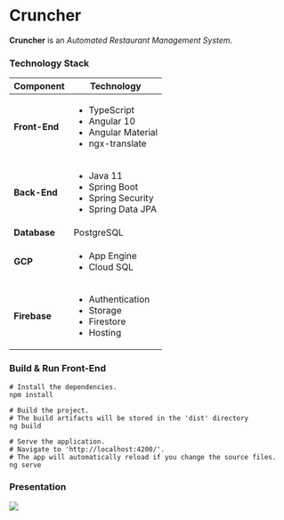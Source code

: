 # Cruncher

**Cruncher** is an *Automated Restaurant Management System*.

### Technology Stack

| Component     | Technology |
| ------------- | ---------- |
| **Front-End** | <ul><li>TypeScript</li><li>Angular 10</li><li>Angular Material</li><li>ngx-translate</li></ul> |
| **Back-End**  | <ul><li>Java 11</li><li>Spring Boot</li><li>Spring Security</li><li>Spring Data JPA</li></ul> |
| **Database**  | PostgreSQL |
| **GCP**       | <ul><li>App Engine</li><li>Cloud SQL</li></ul>
| **Firebase**  | <ul><li>Authentication</li><li>Storage</li><li>Firestore</li><li>Hosting</li></ul>

### Build & Run Front-End

```shell
# Install the dependencies.
npm install

# Build the project. 
# The build artifacts will be stored in the 'dist' directory
ng build

# Serve the application. 
# Navigate to 'http://localhost:4200/'. 
# The app will automatically reload if you change the source files.
ng serve
```

### Presentation

![](img/CRUNCHER.gif)
